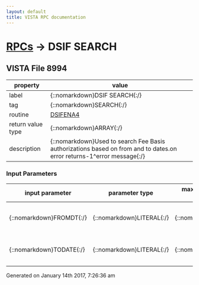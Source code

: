 ```yaml
---
layout: default
title: VISTA RPC documentation
---
```




# [RPCs](TableOfContent.md) &#8594; DSIF SEARCH 


 ## VISTA File 8994
 property | value 
--- | --- 
 label | {::nomarkdown}DSIF SEARCH{:/}
 tag | {::nomarkdown}SEARCH{:/}
 routine | [DSIFENA4](http://code.osehra.org/dox/Routine_DSIFENA4_source.html)
 return value type | {::nomarkdown}ARRAY{:/}
 description | {::nomarkdown}Used to search Fee Basis authorizations based on from and to dates.on error returns-1^error message{:/}

### Input Parameters

| input parameter | parameter type | maximum data length | required | description | 
| --- | --- | --- | --- | --- | 
| {::nomarkdown}FROMDT{:/} | {::nomarkdown}LITERAL{:/} | {::nomarkdown}7{:/} | {::nomarkdown}true{:/} | {::nomarkdown}Pass in FM date of Authorizations to start search {:/} | 
| {::nomarkdown}TODATE{:/} | {::nomarkdown}LITERAL{:/} | {::nomarkdown}7{:/} | {::nomarkdown}true{:/} | {::nomarkdown}Pass in FM date of Authorizations to end search{:/} | 




 Generated on January 14th 2017, 7:26:36 am